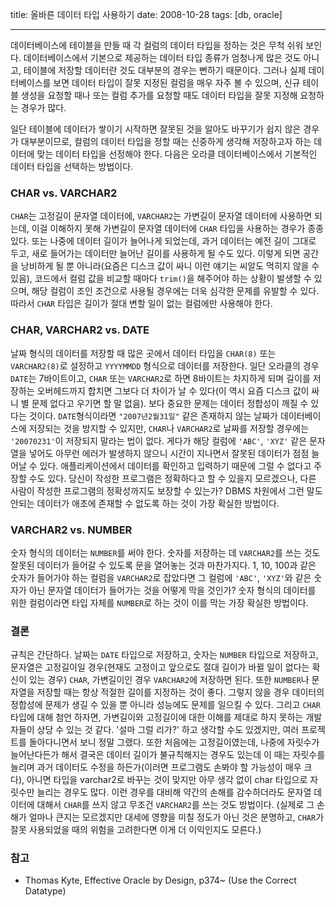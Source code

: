 title: 올바른 데이터 타입 사용하기
date: 2008-10-28
tags: [db, oracle]

---
데이터베이스에 테이블을 만들 때 각 컬럼의 데이터 타입을 정하는 것은 무척 쉬워 보인다. 데이터베이스에서 기본으로 제공하는 데이터 타입 종류가 엄청나게 많은 것도 아니고, 테이블에 저장할 데이터란 것도 대부분의 경우는 뻔하기 때문이다. 그러나 실제 데이터베이스를 보면 데이터 타입이 잘못 지정된 컬럼을 매우 자주 볼 수 있으며, 신규 테이블 생성을 요청할 때나 또는 컬럼 추가를 요청할 때도 데이터 타입을 잘못 지정해 요청하는 경우가 많다.
<!--more-->
일단 테이블에 데이터가 쌓이기 시작하면 잘못된 것을 알아도 바꾸기가 쉽지 않은 경우가 대부분이므로, 컬럼의 데이터 타입을 정할 때는 신중하게 생각해 저장하고자 하는 데이터에 맞는 데이터 타입을 선정해야 한다. 다음은 오라클 데이터베이스에서 기본적인 데이터 타입을 선택하는 방법이다.

### CHAR vs. VARCHAR2
`CHAR`는 고정길이 문자열 데이터에, `VARCHAR2`는 가변길이 문자열 데이터에 사용하면 되는데, 이걸 이해하지 못해 가변길이 문자열 데이터에 `CHAR` 타입을 사용하는 경우가 종종 있다. 또는 나중에 데이터 길이가 늘어나게 되었는데, 과거 데이터는 예전 길이 그대로 두고, 새로 들어가는 데이터만 늘어난 길이를 사용하게 될 수도 있다. 이렇게 되면 공간을 낭비하게 될 뿐 아니라(요즘은 디스크 값이 싸니 이런 얘기는 씨알도 먹히지 않을 수 있음), 코드에서 컬럼 값을 비교할 때마다 `trim()`을 해주어야 하는 상황이 발생할 수 있으며, 해당 컬럼이 조인 조건으로 사용될 경우에는 더욱 심각한 문제를 유발할 수 있다. 따라서 `CHAR` 타입은 길이가 절대 변할 일이 없는 컬럼에만 사용해야 한다.

### CHAR, VARCHAR2 vs. DATE
날짜 형식의 데이터를 저장할 때 많은 곳에서 데이터 타입을 `CHAR(8)` 또는 `VARCHAR2(8)`로 설정하고 `YYYYMMDD` 형식으로 데이터를 저장한다. 일단 오라클의 경우 `DATE`는 7바이트이고, `CHAR` 또는 `VARCHAR2`로 하면 8바이트는 차지하게 되며 길이를 저장하는 오버헤드까지 합치면 그보다 더 차이가 날 수 있다(이 역시 요즘 디스크 값이 싸니 별 문제 없다고 우기면 할 말 없음). 보다 중요한 문제는 데이터 정합성이 깨질 수 있다는 것이다. `DATE`형식이라면 `"2007년2월31일"` 같은 존재하지 않는 날짜가 데이터베이스에 저장되는 것을 방지할 수 있지만, `CHAR`나 `VARCHAR2`로 날짜를 저장할 경우에는 `'20070231'`이 저장되지 말라는 법이 없다. 게다가 해당 컬럼에 `'ABC'`, `'XYZ'` 같은 문자열을 넣어도 아무런 에러가 발생하지 않으니 시간이 지나면서 잘못된 데이터가 점점 늘어날 수 있다. 애플리케이션에서 데이터를 확인하고 입력하기 때문에 그럴 수 없다고 주장할 수도 있다. 당신이 작성한 프로그램은 정확하다고 할 수 있을지 모르겠으나, 다른 사람이 작성한 프로그램의 정확성까지도 보장할 수 있는가? DBMS 차원에서 그런 말도 안되는 데이터가 애초에 존재할 수 없도록 하는 것이 가장 확실한 방법이다.

### VARCHAR2 vs. NUMBER
숫자 형식의 데이터는 `NUMBER`를 써야 한다. 숫자를 저장하는 데 `VARCHAR2`를 쓰는 것도 잘못된 데이터가 들어갈 수 있도록 문을 열어놓는 것과 마찬가지다. 1, 10, 100과 같은 숫자가 들어가야 하는 컬럼을 `VARCHAR2`로 잡았다면 그 컬럼에 `'ABC'`, `'XYZ'`와 같은 숫자가 아닌 문자열 데이터가 들어가는 것을 어떻게 막을 것인가? 숫자 형식의 데이터를 위한 컬럼이라면 타입 자체를 `NUMBER`로 하는 것이 이를 막는 가장 확실한 방법이다.

### 결론
규칙은 간단하다. 날짜는 `DATE` 타입으로 저장하고, 숫자는 `NUMBER` 타입으로 저장하고, 문자열은 고정길이일 경우(현재도 고정이고 앞으로도 절대 길이가 바뀔 일이 없다는 확신이 있는 경우) `CHAR`, 가변길이인 경우 `VARCHAR2`에 저장하면 된다. 또한 `NUMBER`나 문자열을 저장할 때는 항상 적절한 길이를 지정하는 것이 좋다. 그렇지 않을 경우 데이터의 정합성에 문제가 생길 수 있을 뿐 아니라 성능에도 문제를 일으킬 수 있다.
그리고 `CHAR` 타입에 대해 첨언 하자면, 가변길이와 고정길이에 대한 이해를 제대로 하지 못하는 개발자들이 상당 수 있는 것 같다. '설마 그럴 리가?' 하고 생각할 수도 있겠지만, 여러 프로젝트를 돌아다니면서 보니 정말 그랬다. 또한 처음에는 고정길이였는데, 나중에 자릿수가 늘어난다든가 해서 결국은 데이터 길이가 불규칙해지는 경우도 있는데 이 때는 자릿수를 늘리며 과거 데이터도 수정을 하든가(이러면 프로그램도 손봐야 할 가능성이 매우 크다), 아니면 타입을 varchar2로 바꾸는 것이 맞지만 아무 생각 없이 char 타입으로 자릿수만 늘리는 경우도 많다. 이런 경우를 대비해 약간의 손해를 감수하더라도 문자열 데이터에 대해서 `CHAR`를 쓰지 않고 무조건 `VARCHAR2`를 쓰는 것도 방법이다. (실제로 그 손해가 얼마나 큰지는 모르겠지만 대세에 영향을 미칠 정도가 아닌 것은 분명하고, `CHAR`가 잘못 사용되었을 때의 위험을 고려한다면 이게 더 이익인지도 모른다.)

### 참고
* Thomas Kyte, Effective Oracle by Design, p374~ (Use the Correct Datatype)

